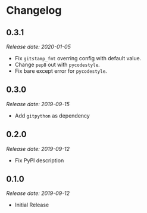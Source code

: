 Changelog
=========

0.3.1
-----

*Release date: 2020-01-05*

* Fix `gitstamp_fmt` overring config with default value.
* Change `pep8` out with `pycodestyle`.
* Fix bare except error for `pycodestyle`.

0.3.0
-----

*Release date: 2019-09-15*

* Add `gitpython` as dependency

0.2.0
-----

*Release date: 2019-09-12*

* Fix PyPI description

0.1.0
-----

*Release date: 2019-09-12*

* Initial Release
